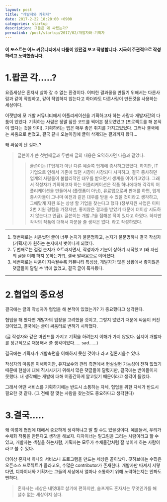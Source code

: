 ```yaml
---
layout: post
title: "개발자와 기획자"
date: 2017-2-22 18:20:00 +0900
categories: startup
description: 그들은 왜 싸웠는가?
permalink: /post/startup/2017/02/개발자와-기획자
---
```


#### 이 포스트는 어느 커뮤니티에서 다툼이 있던걸 보고 작성합니다. 지극히 주관적으로 작성하려고 노력했습니다.

1.팝콘 각.....?
=============

요즘세상은 혼자서 살아 갈 수 없는 환경이다. 어떠한 결과물을 만들기 위해서는 다른사람과 같이 작업하고, 같이 작업하지 않는다고 하더라도 다른사람이 만든것을 사용하는 세상이다.

어잿밤에 모 개발 커뮤니티에서 어플리케이션을 기획하고자 하는 사람과 개발자간의 다툼이 있었다. 기획하는 사람은 정말 잠깐 코드를 찍어본 정도였었고 (프로젝트를 해 본적이 없다는 것을 의미), 기획하려는 앱은 매우 좋은 취지를 가지고있었다. 그러나 결국에는 싸움으로 번졌고, 결국 끝내 오늘아침에 글이 삭제되는 결과까지 왔다...

왜 싸움이 난 걸까..?

>글쓴이가 쓴 첫번째글과 두번째 글의 내용은 요약하자면 다음과 같았다.
>>글쓴이는 IT업계가 아닌 다른 예술쪽 업계에 종사하고있었다. 하지만, IT기업으로 인해서 기존에 있던 시장이 사장되다 시피하고, 결국 종사하던 업계의 사람들이 불합리적인 대우를 받으면서 생계를 이어가고있다. 그래서 작성자가 기획하고자 하는 어플리케이션은 작품 하나에대해 각각의 어플리케이션을 만들어서 (플랫폼이 아닌), 유료앱으로써 판매를 하면, 업계 종사자들이 그나마 예전과 같은 대우를 받을 수 있을 것이라고 생각하고, 그에맞게 지원 또는 상생 할 기업을 찾는다고 했다 (정부지원 사업은 이미 2번 지원 경험을 가졌지만, 좋지않은 결과를 받았기 때문에 더이상 시도하지 않는다고 언급). 글쓴이는 개발..?을 접해본 적이 있다고 하였다. 하지만 각각의 작품에 대해서 자분을 줄 생각은 없다. 라고 작성하였다.

***

1. 첫번째로는 처음썻던 글이 너무 논지가 불분명하고, 논지가 불분명하니 결국 작성자 (기획자)가 원하는 논지에서 벗어나게 되었다.
2. 두번째로는 점점 논지가 흐트러지면서, 작성자가 기분이 상하기 시작했고 (왜 자신의 글을 이해 하지 못하는가?), 결국 말싸움으로 이어졌다.
3. 세번째로는 싸움이 지속될수록 커뮤니티 특성상, 개발자가 많은 상황에서 좋지않은 댓글들이 달릴 수 밖에 없었고, 결국 글이 폭파됬다.

***


2.협업의 중요성
=============

결국에는 글의 작성자가 협업을 해 본적이 있었는가? 가 중요했다고 생각한다.

협업을 해 봤다면 개발자의 입장을 고려했을 것이고, 그렇지 않았기 때문에 싸움이 커진것이었고, 결국에는 글이 싸움터로 변하기 시작했다.

(글 작성자와 같은 마인드를 가지고 기획을 하려는지 이해가 가지 않았다. 심지어 개발자를 정규직으로 채용해서 쓸 생각이었다..... sad......)

결국에는 기획자가 개발측면을 이해하지 못한 것이다 라고 결론지을수 있다.

작성자의 마음은 이해하지만, 유지보수와 관리 측면에서 현실실현 가능성이 전혀 없었기 때문에 현실에 대해 직시시키기 위해서 많은 댓글들이 달렸지만, 결국에는 받아들이지 못했다. 내 생각에는 개발에 대해 어중간하게 알고있기 때문이라고 생각이 들었다.

그래서 어떤 서비스를 기획하기에는 반드시 소통하는 자세, 협업을 위한 자세가 반드시 필요한 것 같다.
(그 전에 잘 맞는 사람을 찾는것도 중요하다고 생각한다)


3.결국.....
=============

왜 이렇게 협업에 대해서 중요하게 생각하냐고 말 할 수도 있을것이다. 예를들서, 우리가 수채화 작품을 만든다고 생각을 해보자. 디자이너는 밑그림을 그리는 사람이라고 할 수 있고, 개발자는 색칠을 하는사람, 기획자는 모두가 수채물감처럼 잘 섞이게 하는 사람이라고 볼 수 있다.

더이상 혼자서 하나의 서비스나 프로그램을 만드는 세상은 끝이났다. 깃허브에는 수많은 오픈소스 프로젝트가 올라고오, 수많은 contributor가 존재한다. 개발자만 따져서 저렇다면, 디자이너와 기획자는 그들의 세상에서 얼마나 소통하기 위해 노력하는지는 안봐도 뻔하다.

> 혼자사는 세상은 내멋대로 살기에 편하지만, 슬프게도 혼자서는 무엇인가를 해 낼수 없는 세상이지 싶다.
